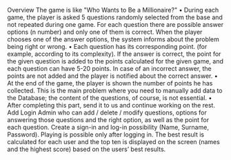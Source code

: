 Overview
The game is like "Who Wants to Be a Millionaire?"
• During each game, the player is asked 5 questions randomly selected from the base and
not repeated during one game. For each question there are possible answer options (n
number) and only one of them is correct. When the player chooses one of the answer
options, the system informs about the problem being right or wrong.
• Each question has its corresponding point. (for example, according to its complexity). If
the answer is correct, the point for the given question is added to the points calculated for
the given game, and each question can have 5-20 points. In case of an incorrect answer, the
points are not added and the player is notified about the correct answer.
• At the end of the game, the player is shown the number of points he has collected. This is
the main problem where you need to manually add data to the Database; the content of the
questions, of course, is not essential.
• After completing this part, send it to us and continue working on the rest. Add Login
Admin who can add / delete / modify questions, options for answering those questions and
the right option, as well as the point for each question. Create a sign-in and log-in
possibility (Name, Surname, Password). Playing is possible only after logging in. The best
result is calculated for each user and the top ten is displayed on the screen (names and the
highest score) based on the users’ best results.
